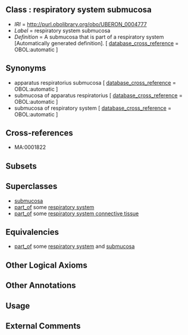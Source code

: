 
## Class : respiratory system submucosa

 * *IRI* = http://purl.obolibrary.org/obo/UBERON_0004777
 * *Label* = respiratory system submucosa
 * *Definition* = A submucosa that is part of a respiratory system [Automatically generated definition]. [ [database_cross_reference](../../ef/oboInOwl#hasDbXref.md) = OBOL:automatic ]

## Synonyms

 * apparatus respiratorius submucosa [ [database_cross_reference](../../ef/oboInOwl#hasDbXref.md) = OBOL:automatic ]
 * submucosa of apparatus respiratorius [ [database_cross_reference](../../ef/oboInOwl#hasDbXref.md) = OBOL:automatic ]
 * submucosa of respiratory system [ [database_cross_reference](../../ef/oboInOwl#hasDbXref.md) = OBOL:automatic ]

## Cross-references

 * MA:0001822

## Subsets


## Superclasses

 * [submucosa](../../UBERON/09/UBERON_0000009.md)
 * [part_of](../../BFO/50/BFO_0000050.md) some [respiratory system](../../UBERON/04/UBERON_0001004.md)
 * [part_of](../../BFO/50/BFO_0000050.md) some [respiratory system connective tissue](../../UBERON/70/UBERON_0003570.md)

## Equivalencies

 * [part_of](../../BFO/50/BFO_0000050.md) some [respiratory system](../../UBERON/04/UBERON_0001004.md) and [submucosa](../../UBERON/09/UBERON_0000009.md)

## Other Logical Axioms


## Other Annotations


## Usage


## External Comments

